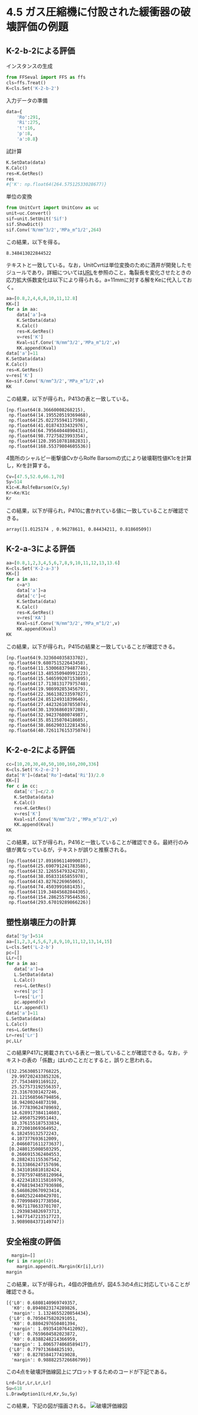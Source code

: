 # 4.5 ガス圧縮機に付設された緩衝器の破壊評価の例題
## K-2-b-2による評価
インスタンスの生成
```python
from FFSeval import FFS as ffs
cls=ffs.Treat()
K=cls.Set('K-2-b-2')
```
入力データの準備
```python
data={
    'Ro':291,
    'Ri':275,
    't':16,
    'p':8,
    'a':0.8}
```
試計算
```python
K.SetData(data)
K.Calc()
res=K.GetRes()
res
#{'K': np.float64(264.57512533028677)}
```
単位の変換
```python
from UnitCvrt import UnitConv as uc
unit=uc.Convert()
sif=unit.SetUnit('Sif')
sif.ShowDict()
sif.Conv('N/mm^3/2','MPa_m^1/2',264)
```
この結果，以下を得る。
```
8.348413022844522
```
テキストと一致している。なお，UnitCvrtは単位変換のために酒井が開発したモジュールであり，詳細については[URL](https://pypi.org/project/UnitCvrt/)を参照のこと。亀裂長を変化させたときの応力拡大係数変化は以下により得られる。a=11mmに対する解をKeに代入しておく。
```python
aa=[0.8,2,4,6,8,10,11,12.8]
KK=[]
for a in aa:
    data['a']=a
    K.SetData(data)
    K.Calc()
    res=K.GetRes()
    v=res['K']
    Kval=sif.Conv('N/mm^3/2','MPa_m^1/2',v)
    KK.append(Kval)
data['a']=11
K.SetData(data)
K.Calc()
res=K.GetRes()
v=res['K']
Ke=sif.Conv('N/mm^3/2','MPa_m^1/2',v)
KK
```
この結果，以下が得られ，P413の表と一致している。
```
[np.float64(8.36660008268215),
 np.float64(14.195520519369468),
 np.float64(25.02275594117598),
 np.float64(41.01874333432976),
 np.float64(64.79564044890431),
 np.float64(98.77275823993354),
 np.float64(120.39510781882831),
 np.float64(168.55379804605536)]
 ```
 4箇所のシャルピー衝撃値CvからRolfe Barsomの式により破壊靭性値K1cを計算し，Krを計算する。
 ```python
 Cv=[47.5,52.0,66.1,70]
Sy=514
K1c=K.RolfeBarsom(Cv,Sy)
Kr=Ke/K1c
Kr
```
この結果，以下が得られ，P410に書かれている値に一致していることが確認できる。
```
array([1.0125174 , 0.96278611, 0.84434211, 0.81860509])
```
## K-2-a-3による評価
```python
aa=[0.8,1,2,3,4,5,6,7,8,9,10,11,12,13,13.6]
K=cls.Set('K-2-a-3')
KK=[]
for a in aa:
    c=a*3
    data['a']=a
    data['c']=c
    K.SetData(data)
    K.Calc()
    res=K.GetRes()
    v=res['KA']
    Kval=sif.Conv('N/mm^3/2','MPa_m^1/2',v)
    KK.append(Kval) 
KK
```
この結果，以下が得られ，P415の結果と一致していることが確認できる。
```
[np.float64(9.323604035833702),
 np.float64(9.680751522643458),
 np.float64(11.530068379487746),
 np.float64(13.485350940991223),
 np.float64(15.546599207153895),
 np.float64(17.713813177975748),
 np.float64(19.98699285345679),
 np.float64(22.366138233597027),
 np.float64(24.85124931839646),
 np.float64(27.442326107855074),
 np.float64(30.13936860197288),
 np.float64(32.94237680074987),
 np.float64(35.85135070418605),
 np.float64(38.866290312281436),
 np.float64(40.726117615375074)]
 ```

 ## K-2-e-2による評価
 ```python
 cc=[10,20,30,40,50,100,160,200,336]
K=cls.Set('K-2-e-2')
data['R']=(data['Ro']+data['Ri'])/2.0
KK=[]
for c in cc:
    data['c']=c/2.0
    K.SetData(data)
    K.Calc()
    res=K.GetRes()
    v=res['K']
    Kval=sif.Conv('N/mm^3/2','MPa_m^1/2',v)
    KK.append(Kval)
KK 
```
この結果，以下が得られ，P416と一致していることが確認できる。最終行のみ値が異なっているが，テキストが誤りと推察される。
```
[np.float64(17.891696114090017),
 np.float64(25.690791241783586),
 np.float64(32.12655479324278),
 np.float64(38.05833165855978),
 np.float64(43.8276226965065),
 np.float64(74.4503991681435),
 np.float64(119.34845682844305),
 np.float64(154.28625579544536),
 np.float64(293.67019289866226)]
 ```

 ## 塑性崩壊圧力の計算

 ```python
 data['Sy']=514
aa=[1,2,3,4,5,6,7,8,9,10,11,12,13,14,15]
L=cls.Set('L-2-b')
pc=[]
LLr=[]
for a in aa:
    data['a']=a
    L.SetData(data)
    L.Calc()
    res=L.GetRes()
    v=res['pc']
    l=res['Lr']
    pc.append(v)
    LLr.append(l)
data['a']=11
L.SetData(data)
L.Calc()
res=L.GetRes()
Lr=res['Lr']
pc,LLr
```
この結果P417に掲載されている表と一致していることが確認できる。なお，テキストの表の「係数」はLrのことだとすると，誤りと思われる。
```
([32.256308517768225,
  29.997202433852326,
  27.75434891169122,
  25.527573192556357,
  23.31670301427246,
  21.121568566794856,
  18.94200244873198,
  16.777839624789692,
  14.628917384114603,
  12.49507529951443,
  10.376155187533834,
  8.272001069364952,
  6.182459132572243,
  4.107377693612009,
  2.0466071611273637],
 [0.2480135008503295,
  0.2666915362404553,
  0.2882431155367542,
  0.3133866247157696,
  0.3431016810182424,
  0.37875974858120964,
  0.42234183115816976,
  0.47681943437936986,
  0.5468620670923414,
  0.6402522440429701,
  0.7709984917738504,
  0.9671178633701707,
  1.2939834826973713,
  1.9477147213517723,
  3.9089084373149747])
  ```

  ## 安全裕度の評価
```python
  margin=[]
for i in range(4):
    margin.append(L.Margin(Kr[i],Lr))
margin
```
この結果，以下が得られ，4個の評価点が，図4.5.3の4点に対応していることが確認できる。
```
[{'L0': 0.6808140969749357,
  'K0': 0.8940823174289826,
  'margin': 1.1324655220854434},
 {'L0': 0.7050475820291051,
  'K0': 0.8804297650401394,
  'margin': 1.093541076412092},
 {'L0': 0.7659604582023872,
  'K0': 0.8388248214366959,
  'margin': 1.0065774068589417},
 {'L0': 0.779713684825193,
  'K0': 0.8278584177419028,
  'margin': 0.9888225726686799}]
  ```
この4点を破壊評価線図上にプロットするためのコードが下記である。
```python
Lrd=[Lr,Lr,Lr,Lr]
Su=618
L.DrawOption1(Lrd,Kr,Su,Sy)
```
この結果，下記の図が描画される。
![破壊評価線図](R6_4_5.png)

